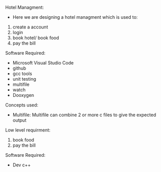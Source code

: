 Hotel Managment:
- Here we are designing a hotel managment which is used to:
1. create a account
2. login
3. book hotel/ book food
4. pay the bill

Software Required:
- Microsoft Visual Studio Code
- github
- gcc tools
- unit testing
- multifile
- watch
- Dooxygen

Concepts used:
- Multifile: Multifile can combine 2 or more c files to give the expected output

Low level requirment:
1. book food
2. pay the bill

Software Required:
- Dev c++
 
